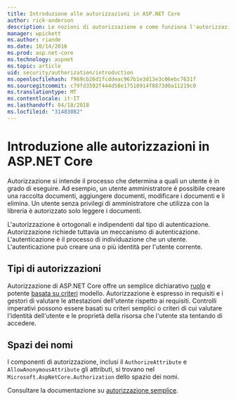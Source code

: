 ```yaml
---
title: Introduzione alle autorizzazioni in ASP.NET Core
author: rick-anderson
description: Le nozioni di autorizzazione e come funziona l'autorizzazione in App ASP.NET Core.
manager: wpickett
ms.author: riande
ms.date: 10/14/2016
ms.prod: asp.net-core
ms.technology: aspnet
ms.topic: article
uid: security/authorization/introduction
ms.openlocfilehash: f969cb26d1fcddeac967b1e3d13e3c06ebc7631f
ms.sourcegitcommit: c79fd3592f444d58e17518914f8873d0a11219c0
ms.translationtype: MT
ms.contentlocale: it-IT
ms.lasthandoff: 04/18/2018
ms.locfileid: "31483082"
---
```

# <a name="introduction-to-authorization-in-aspnet-core"></a>Introduzione alle autorizzazioni in ASP.NET Core

<a name="security-authorization-introduction"></a>

Autorizzazione si intende il processo che determina a quali un utente è in grado di eseguire. Ad esempio, un utente amministratore è possibile creare una raccolta documenti, aggiungere documenti, modificare i documenti e li elimina. Un utente senza privilegi di amministratore che utilizza con la libreria è autorizzato solo leggere i documenti.

L'autorizzazione è ortogonali e indipendenti dal tipo di autenticazione. Autorizzazione richiede tuttavia un meccanismo di autenticazione. L'autenticazione è il processo di individuazione che un utente. L'autenticazione può creare una o più identità per l'utente corrente.

## <a name="authorization-types"></a>Tipi di autorizzazioni

Autorizzazione di ASP.NET Core offre un semplice dichiarativo [ruolo](xref:security/authorization/roles) e potente [basata su criteri](xref:security/authorization/policies) modello. Autorizzazione è espresso in requisiti e i gestori di valutare le attestazioni dell'utente rispetto ai requisiti. Controlli imperativi possono essere basati su criteri semplici o criteri di cui valutare l'identità dell'utente e le proprietà della risorsa che l'utente sta tentando di accedere.

## <a name="namespaces"></a>Spazi dei nomi

I componenti di autorizzazione, inclusi il `AuthorizeAttribute` e `AllowAnonymousAttribute` gli attributi, si trovano nel `Microsoft.AspNetCore.Authorization` dello spazio dei nomi.

Consultare la documentazione su [autorizzazione semplice](xref:security/authorization/simple).
